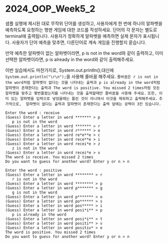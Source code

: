 # 2024_OOP_Week5_2

샘플 실행에 제시된 대로 무작위 단어를 생성하고, 사용자에게 한 번에 하나의 알파벳을 예측하도록 요청하는 행맨 게임에 대한 코드를 작성하세요. 단어의 각 문자는 별도로 terminal에 출력됩니다. 사용자가 정확하게 알파벳을 예측하면 실제 문자가 표시됩니다. 사용자가 단어 예측을 맞추면, 다른단어로 계속 게임을 진행할지 묻습니다.

만약 예측한 알파벳이 없는 알파벳이라면, p is not in the word와 같이 출력하고, 이미 선택한 알파벳이라면, p is already in the word와 같이 출력해주세요.

이번 실습에서도 마찬가지로, System.out.println();대신에 `System.out.println("\r\n");`을 사용해 줄바꿈 해주세요. `줄바꿈은 r is not in the word처럼 알파벳이 없다는 것을 나타내는 출력과 p is already in the word처럼 알파벳이 존재한다는 출력과 The word is positive. You missed 2 times처럼 모든 알파벳을 맞추고 몇번틀렸는지를 나타내는 것을 출력할때만 줄바꿈을 사용해 주세요.` `또한, 이미 있는 알파벳을 입력으로 넣었을때는 틀린 것이 아니여서 이것을 제외하고 출력해주세요.` `추가적으로,  알파벳이 없다는 출력과 알파벳이 존재한다는 출력 앞에는 공백이 3칸 있습니다.`

```
Enter the word : receive
(Guess) Enter a letter in word ******* > p
   p is not in the word
(Guess) Enter a letter in word ******* > r
(Guess) Enter a letter in word r****** > e
(Guess) Enter a letter in word re*e**e > c
(Guess) Enter a letter in word rece**e > i
(Guess) Enter a letter in word recei*e > z
   z is not in the word
(Guess) Enter a letter in word recei*e > v
The word is receive. You missed 2 times
Do you want to guess for another word? Enter y or n > n
```

```
Enter the word : positive
(Guess) Enter a letter in word ******** > r
   r is not in the word
(Guess) Enter a letter in word ******** > p
(Guess) Enter a letter in word p******* > g
   g is not in the word
(Guess) Enter a letter in word p******* > o
(Guess) Enter a letter in word po****** > s
(Guess) Enter a letter in word pos***** > i
(Guess) Enter a letter in word posi*i** > p
   p is already in the word
(Guess) Enter a letter in word posi*i** > t
(Guess) Enter a letter in word positi** > v
(Guess) Enter a letter in word positiv* > e
The word is positive. You missed 2 times
Do you want to guess for another word? Enter y or n > n
```
